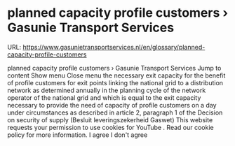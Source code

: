 # planned capacity profile customers › Gasunie Transport Services

URL: https://www.gasunietransportservices.nl/en/glossary/planned-capacity-profile-customers

planned capacity profile customers › Gasunie Transport Services
Jump to content
Show menu
Close menu
the necessary
exit capacity
for the benefit of profile customers for exit points linking the
national grid
to a
distribution network
as determined annually in the planning cycle of the
network operator
of the
national grid
and which is equal to the
exit capacity
necessary to provide the need of
capacity
of profile customers on a day under circumstances as described in article 2, paragraph 1 of the Decision on security of
supply
(Besluit leveringszekerheid Gaswet)
This website requests your permission to use cookies for
YouTube
. Read our
cookie policy
for more information.
I agree
I don't agree
